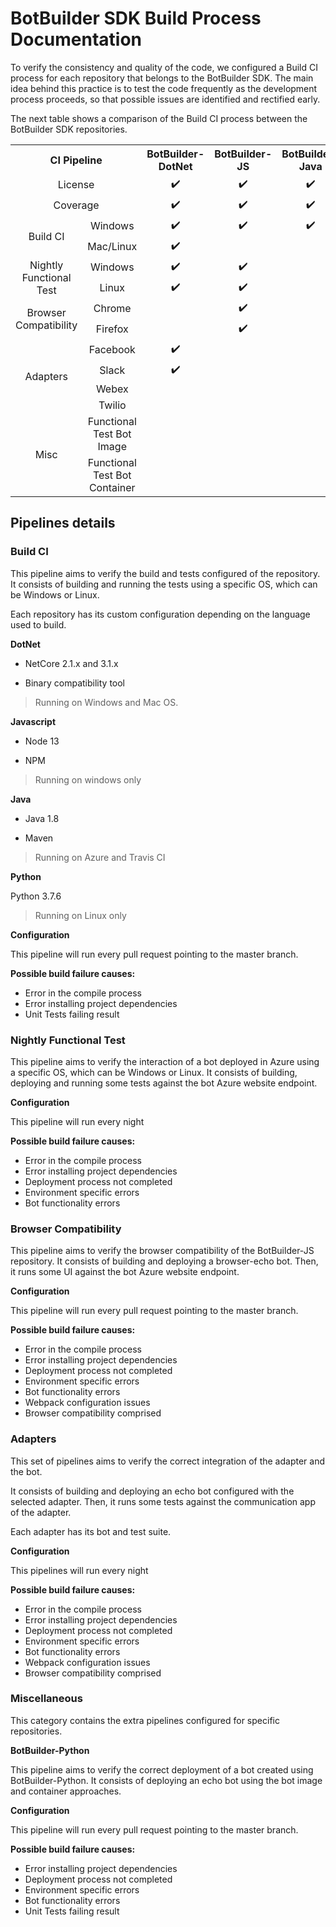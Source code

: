 
# BotBuilder SDK Build Process Documentation

To verify the consistency and quality of the code, we configured a Build CI process for each repository that belongs to the BotBuilder SDK. The main idea behind this practice is to test the code frequently as the development process proceeds, so that possible issues are identified and rectified early.

The next table shows a comparison of the Build CI process between the BotBuilder SDK repositories.  

<table>
    <tr>
        <th align="center" colspan="2">CI Pipeline</th>
        <th align="center">BotBuilder-DotNet</th>
        <th align="center">BotBuilder-JS</th>
        <th align="center">BotBuilder-Java</th>
        <th align="center">BotBuilder-Python</th>
    </tr>
    <tr align="center">
        <td colspan="2">License</td>
        <td>✔️</td>
        <td>✔️</td>
        <td>✔️</td>
        <td>✔️</td>
    </tr>
    <tr align="center">
        <td colspan="2">Coverage</td>
        <td>✔️</td>
        <td>✔️</td>
        <td>✔️</td>
        <td>✔️</td>
    </tr>
    <tr align="center">
        <td rowspan="2">Build CI</td>
        <td>Windows</td>
        <td>✔️</td>
        <td>✔️</td>
        <td>✔️</td>
        <td></td>
    </tr>
    <tr align="center">
        <td>Mac/Linux</td>
        <td>✔️</td>
        <td></td>
        <td></td>
        <td>✔️</td>
    </tr>
    <tr align="center">
        <td rowspan="2">Nightly Functional Test</td>
        <td>Windows</td>
        <td>✔️</td>
        <td>✔️</td>
        <td></td>
        <td></td>
    </tr>
    <tr align="center">
        <td>Linux</td>
        <td>✔️</td>
        <td>✔️</td>
        <td></td>
        <td></td>
    </tr>
    <tr align="center">
        <td rowspan="2">Browser Compatibility</td>
        <td>Chrome</td>
        <td></td>
        <td>✔️</td>
        <td></td>
        <td></td>
    </tr>
    <tr align="center">
        <td>Firefox</td>
        <td></td>
        <td>✔️</td>
        <td></td>
        <td></td>
    </tr>
    <tr align="center">
        <td rowspan="4">Adapters</td>
        <td>Facebook</td>
        <td>✔️</td>
        <td></td>
        <td></td>
        <td></td>
    </tr>
    <tr align="center">
        <td>Slack</td>
        <td>✔️</td>
        <td></td>
        <td></td>
        <td></td>
    </tr>
    <tr align="center">
        <td>Webex</td>
        <td></td>
        <td></td>
        <td></td>
        <td></td>
    </tr>
    <tr align="center">
        <td>Twilio</td>
        <td></td>
        <td></td>
        <td></td>
        <td></td>
    </tr>
    <tr align="center">
        <td rowspan="2">Misc</td>
        <td>Functional Test Bot Image</td>
        <td></td>
        <td></td>
        <td></td>
        <td>✔️</td>
    </tr>
    <tr align="center">
        <td>Functional Test Bot Container</td>
        <td></td>
        <td></td>
        <td></td>
        <td>✔️</td>
    </tr>
</table>



## **Pipelines details**

### **Build CI**

This pipeline aims to verify the build and tests configured of the repository. It consists of building and running the tests using a specific OS, which can be Windows or Linux.

Each repository has its custom configuration depending on the language used to build.

**DotNet**

- NetCore 2.1.x and 3.1.x

- Binary compatibility tool

> Running on Windows and Mac OS.

**Javascript**

- Node 13

- NPM

> Running on windows only

**Java**

- Java 1.8

- Maven 

> Running on Azure and Travis CI

**Python** 

Python 3.7.6

> Running on Linux only

**Configuration**

This pipeline will run every pull request pointing to the master branch.

**Possible build failure causes:**

- Error in the compile process
- Error installing project dependencies
- Unit Tests failing result

### **Nightly Functional Test**

This pipeline aims to verify the interaction of a bot deployed in Azure using a specific OS, which can be Windows or Linux. It consists of building, deploying and running some tests against the bot Azure website endpoint. 

**Configuration**

This pipeline will run every night 

**Possible build failure causes:**

- Error in the compile process
- Error installing project dependencies
- Deployment process not completed
- Environment specific errors
- Bot functionality errors

### **Browser Compatibility**

This pipeline aims to verify the browser compatibility of the BotBuilder-JS repository. It consists of building and deploying a browser-echo bot. Then, it runs some UI against the bot Azure website endpoint. 

**Configuration**

This pipeline will run every pull request pointing to the master branch.

**Possible build failure causes:**

- Error in the compile process
- Error installing project dependencies
- Deployment process not completed
- Environment specific errors
- Bot functionality errors
- Webpack configuration issues
- Browser compatibility comprised

### **Adapters**

This set of pipelines aims to verify the correct integration of the adapter and the bot. 

It consists of building and deploying an echo bot configured with the selected adapter. Then, it runs some tests against the communication app of the adapter. 

Each adapter has its bot and test suite.

**Configuration**

This pipelines will run every night

**Possible build failure causes:**

- Error in the compile process
- Error installing project dependencies
- Deployment process not completed
- Environment specific errors
- Bot functionality errors
- Webpack configuration issues
- Browser compatibility comprised

### **Miscellaneous**

This category contains the extra pipelines configured for specific repositories.

**BotBuilder-Python**

This pipeline aims to verify the correct deployment of a bot created using BotBuilder-Python. It consists of deploying an echo bot using the bot image and container approaches. 

**Configuration**

This pipeline will run every pull request pointing to the master branch.

**Possible build failure causes:**

- Error installing project dependencies
- Deployment process not completed
- Environment specific errors
- Bot functionality errors
- Unit Tests failing result
